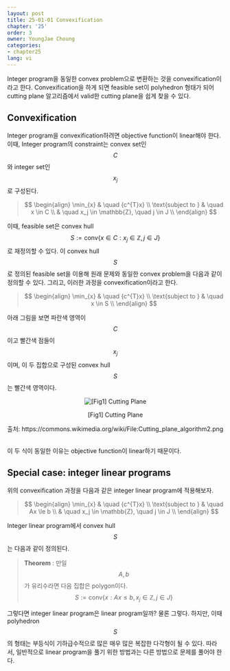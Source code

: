 ```yaml
---
layout: post
title: 25-01-01 Convexification
chapter: '25'
order: 3
owner: YoungJae Choung
categories:
- chapter25
lang: vi
---
```


Integer program을 동일한 convex problem으로 변환하는 것을 convexification이라고 한다. Convexification을 하게 되면 feasible set이 polyhedron 형태가 되어 cutting plane 알고리즘에서 valid한 cutting plane을 쉽게 찾을 수 있다.

## Convexification
Integer program을 convexification하려면 objective function이 linear해야 한다. 이때, Integer program의 constraint는 convex set인 $$C$$와 integer set인 $${x_j}$$로 구성된다.

> $$
> \begin{align}
>           \min_{x} & \quad {c^{T}x} \\
> \text{subject to } & \quad  x \in C \\
>                    & \quad  x_j \in \mathbb{Z}, \quad j \in J \\
> \end{align}
> $$

이때, feasible set은 convex hull $$S := \text{conv} \left \{ x \in C : x_j \in \mathbb{Z}, j \in J \right \}$$로 재정의할 수 있다. 이 convex hull $$S$$로 정의된 feasible set을 이용해 원래 문제와 동일한 convex problem을 다음과 같이 정의할 수 있다. 그리고, 이러한 과정을 convexification이라고 한다. 

> $$
> \begin{align}
>           \min_{x} & \quad {c^{T}x} \\
> \text{subject to } & \quad  x \in S \\
> \end{align}
> $$

아래 그림을 보면 파란색 영역이 $$C$$이고 빨간색 점들이 $${x_j}$$이며, 이 두 집합으로 구성된 convex hull $$S$$는 빨간색 영역이다.

<figure class="image" style="align: center;">
<p align="center">
  <img src="{{ site.baseurl }}/img/chapter_img/chapter25/25_01_cutting_plane_concept.png" alt="[Fig1] Cutting Plane">
  <figcaption style="text-align: center;">[Fig1] Cutting Plane</figcaption>
</p>
</figure>
출처: https://commons.wikimedia.org/wiki/File:Cutting_plane_algorithm2.png <br><br>

이 두 식이 동일한 이유는 objective function이 linear하기 때문이다. 

## Special case: integer linear programs
위의 convexification 과정을 다음과 같은 integer linear program에 적용해보자.

> $$
> \begin{align}
>           \min_{x} & \quad {c^{T}x} \\
> \text{subject to } & \quad  Ax \le b \\
>                    & \quad  x_j \in \mathbb{Z}, \quad j \in J \\
> \end{align}
> $$

Integer linear program에서 convex hull $$S$$는 다음과 같이 정의된다.

> **Theorem** : 만일 $$A, b$$가 유리수라면 다음 집합은 polygon이다.
$$S := \text{conv} \left \{ x : Ax \le b,  x_j \in \mathbb{Z}, j \in J \right \}$$

그렇다면 integer linear program은 linear program일까? 물론 그렇다. 하지만, 이때 polyhedron $$S$$의 형태는 부등식이 기하급수적으로 많은 매우 많은 복잡한 다각형이 될 수 있다. 따라서, 일반적으로 linear program을 풀기 위한 방법과는 다른 방법으로 문제를 풀어야 한다.
